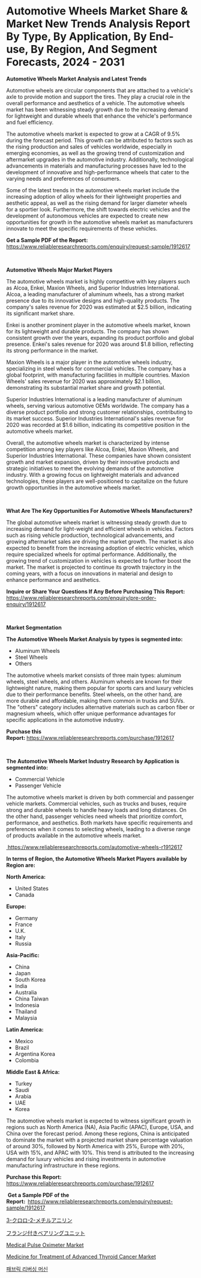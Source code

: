 <p><h1>Automotive Wheels Market Share & Market New Trends Analysis Report By Type, By Application, By End-use, By Region, And Segment Forecasts, 2024 - 2031</h1></p><p><strong>Automotive Wheels Market Analysis and Latest Trends</strong></p>
<p><p>Automotive wheels are circular components that are attached to a vehicle's axle to provide motion and support the tires. They play a crucial role in the overall performance and aesthetics of a vehicle. The automotive wheels market has been witnessing steady growth due to the increasing demand for lightweight and durable wheels that enhance the vehicle's performance and fuel efficiency.</p><p>The automotive wheels market is expected to grow at a CAGR of 9.5% during the forecast period. This growth can be attributed to factors such as the rising production and sales of vehicles worldwide, especially in emerging economies, as well as the growing trend of customization and aftermarket upgrades in the automotive industry. Additionally, technological advancements in materials and manufacturing processes have led to the development of innovative and high-performance wheels that cater to the varying needs and preferences of consumers.</p><p>Some of the latest trends in the automotive wheels market include the increasing adoption of alloy wheels for their lightweight properties and aesthetic appeal, as well as the rising demand for larger diameter wheels for a sportier look. Furthermore, the shift towards electric vehicles and the development of autonomous vehicles are expected to create new opportunities for growth in the automotive wheels market as manufacturers innovate to meet the specific requirements of these vehicles.</p></p>
<p><strong>Get a Sample PDF of the Report:&nbsp;</strong> <a href="https://www.reliableresearchreports.com/enquiry/request-sample/1912617">https://www.reliableresearchreports.com/enquiry/request-sample/1912617</a></p>
<p>&nbsp;</p>
<p><strong>Automotive Wheels Major Market Players</strong></p>
<p><p>The automotive wheels market is highly competitive with key players such as Alcoa, Enkei, Maxion Wheels, and Superior Industries International. Alcoa, a leading manufacturer of aluminum wheels, has a strong market presence due to its innovative designs and high-quality products. The company's sales revenue for 2020 was estimated at $2.5 billion, indicating its significant market share.</p><p>Enkei is another prominent player in the automotive wheels market, known for its lightweight and durable products. The company has shown consistent growth over the years, expanding its product portfolio and global presence. Enkei's sales revenue for 2020 was around $1.8 billion, reflecting its strong performance in the market.</p><p>Maxion Wheels is a major player in the automotive wheels industry, specializing in steel wheels for commercial vehicles. The company has a global footprint, with manufacturing facilities in multiple countries. Maxion Wheels' sales revenue for 2020 was approximately $2.1 billion, demonstrating its substantial market share and growth potential.</p><p>Superior Industries International is a leading manufacturer of aluminum wheels, serving various automotive OEMs worldwide. The company has a diverse product portfolio and strong customer relationships, contributing to its market success. Superior Industries International's sales revenue for 2020 was recorded at $1.6 billion, indicating its competitive position in the automotive wheels market.</p><p>Overall, the automotive wheels market is characterized by intense competition among key players like Alcoa, Enkei, Maxion Wheels, and Superior Industries International. These companies have shown consistent growth and market expansion, driven by their innovative products and strategic initiatives to meet the evolving demands of the automotive industry. With a growing focus on lightweight materials and advanced technologies, these players are well-positioned to capitalize on the future growth opportunities in the automotive wheels market.</p></p>
<p>&nbsp;</p>
<p><strong>What Are The Key Opportunities For Automotive Wheels Manufacturers?</strong></p>
<p><p>The global automotive wheels market is witnessing steady growth due to increasing demand for light-weight and efficient wheels in vehicles. Factors such as rising vehicle production, technological advancements, and growing aftermarket sales are driving the market growth. The market is also expected to benefit from the increasing adoption of electric vehicles, which require specialized wheels for optimal performance. Additionally, the growing trend of customization in vehicles is expected to further boost the market. The market is projected to continue its growth trajectory in the coming years, with a focus on innovations in material and design to enhance performance and aesthetics.</p></p>
<p><strong>Inquire or Share Your Questions If Any Before Purchasing This Report:</strong> <a href="https://www.reliableresearchreports.com/enquiry/pre-order-enquiry/1912617">https://www.reliableresearchreports.com/enquiry/pre-order-enquiry/1912617</a></p>
<p>&nbsp;</p>
<p><strong>Market Segmentation</strong></p>
<p><strong>The Automotive Wheels Market Analysis by types is segmented into:</strong></p>
<p><ul><li>Aluminum Wheels</li><li>Steel Wheels</li><li>Others</li></ul></p>
<p><p>The automotive wheels market consists of three main types: aluminum wheels, steel wheels, and others. Aluminum wheels are known for their lightweight nature, making them popular for sports cars and luxury vehicles due to their performance benefits. Steel wheels, on the other hand, are more durable and affordable, making them common in trucks and SUVs. The "others" category includes alternative materials such as carbon fiber or magnesium wheels, which offer unique performance advantages for specific applications in the automotive industry.</p></p>
<p><strong>Purchase this Report:&nbsp;</strong><a href="https://www.reliableresearchreports.com/purchase/1912617">https://www.reliableresearchreports.com/purchase/1912617</a></p>
<p>&nbsp;</p>
<p><strong>The Automotive Wheels Market Industry Research by Application is segmented into:</strong></p>
<p><ul><li>Commercial Vehicle</li><li>Passenger Vehicle</li></ul></p>
<p><p>The automotive wheels market is driven by both commercial and passenger vehicle markets. Commercial vehicles, such as trucks and buses, require strong and durable wheels to handle heavy loads and long distances. On the other hand, passenger vehicles need wheels that prioritize comfort, performance, and aesthetics. Both markets have specific requirements and preferences when it comes to selecting wheels, leading to a diverse range of products available in the automotive wheels market.</p></p>
<p><a href="https://www.reliableresearchreports.com/automotive-wheels-r1912617">&nbsp;https://www.reliableresearchreports.com/automotive-wheels-r1912617</a></p>
<p><strong>In terms of Region, the Automotive Wheels Market Players available by Region are:</strong></p>
<p>
    <p> <strong> North America: </strong>
        <ul>
            <li>United States</li>
            <li>Canada</li>
        </ul>
        </p> 
    <p> <strong> Europe: </strong>
        <ul>
            <li>Germany</li>
            <li>France</li>
            <li>U.K.</li>
            <li>Italy</li>
            <li>Russia</li>
        </ul>
        </p> 
    <p> <strong> Asia-Pacific: </strong>
        <ul>
            <li>China</li>
            <li>Japan</li>
            <li>South Korea</li>
            <li>India</li>
            <li>Australia</li>
            <li>China Taiwan</li>
            <li>Indonesia</li>
            <li>Thailand</li>
            <li>Malaysia</li>
        </ul>
        </p> 
    <p> <strong> Latin America: </strong>
        <ul>
            <li>Mexico</li>
            <li>Brazil</li>
            <li>Argentina Korea</li>
            <li>Colombia</li>
        </ul>
        </p> 
    <p> <strong> Middle East & Africa: </strong>
        <ul>
            <li>Turkey</li>
            <li>Saudi</li>
            <li>Arabia</li>
            <li>UAE</li>
            <li>Korea</li>
        </ul>
    </p>
    </p>
<p><p>The automotive wheels market is expected to witness significant growth in regions such as North America (NA), Asia Pacific (APAC), Europe, USA, and China over the forecast period. Among these regions, China is anticipated to dominate the market with a projected market share percentage valuation of around 30%, followed by North America with 25%, Europe with 20%, USA with 15%, and APAC with 10%. This trend is attributed to the increasing demand for luxury vehicles and rising investments in automotive manufacturing infrastructure in these regions.</p></p>
<p><strong>Purchase this Report: </strong><a href="https://www.reliableresearchreports.com/purchase/1912617">https://www.reliableresearchreports.com/purchase/1912617</a></p>
<p>&nbsp;<strong>Get a Sample PDF of the Report:&nbsp;&nbsp;</strong><a href="https://www.reliableresearchreports.com/enquiry/request-sample/1912617">https://www.reliableresearchreports.com/enquiry/request-sample/1912617</a></p>
<p><strong></strong></p>
<p><p><a href="https://github.com/JoanaNitzsche/Market-Research-Report-List-1/blob/main/4516152121724.md">3-クロロ-2-メチルアニリン</a></p><p><a href="https://github.com/LenoraKris2023/Market-Research-Report-List-1/blob/main/9468367121723.md">フランジ付きベアリングユニット</a></p><p><a href="https://github.com/goodweq44/Market-Research-Report-List-1/blob/main/medical-pulse-oximeter-market.md">Medical Pulse Oximeter Market</a></p><p><a href="https://github.com/kpvmspce33/Market-Research-Report-List-1/blob/main/medicine-for-treatment-of-advanced-thyroid-cancer-market.md">Medicine for Treatment of Advanced Thyroid Cancer Market</a></p><p><a href="https://github.com/ahmadrevanz10/Market-Research-Report-List-1/blob/main/4612889113681.md">패브릭 리버싱 머신</a></p></p>